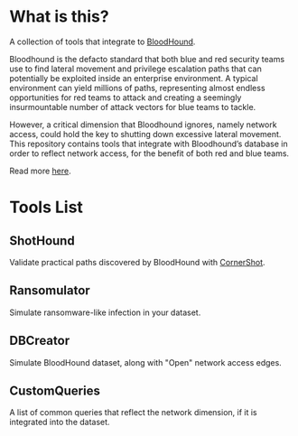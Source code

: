 # What is this?
A collection of tools that integrate to [BloodHound](https://github.com/BloodHoundAD/BloodHound).

Bloodhound is the defacto standard that both blue and red security teams use to find lateral movement and privilege escalation paths that can potentially be exploited inside an enterprise environment. 
A typical environment can yield millions of paths, representing almost endless opportunities for red teams to attack and creating a seemingly insurmountable number of attack vectors for blue teams to tackle. 

However, a critical dimension that Bloodhound ignores, namely network access, could hold the key to shutting down excessive lateral movement.
This repository contains tools that integrate with Bloodhound’s database in order to reflect network access, for the benefit of both red and blue teams. 

Read more [here](https://zeronetworks.com/blog/adversary-resilience-via-least-privilege-networking-part-1/).
 
# Tools List
## ShotHound
Validate practical paths discovered by BloodHound with [CornerShot](https://github.com/zeronetworks/cornershot).  

## Ransomulator
Simulate ransomware-like infection in your dataset.

## DBCreator
Simulate BloodHound dataset, along with "Open" network access edges.

## CustomQueries
A list of common queries that reflect the network dimension, if it is integrated into the dataset.

